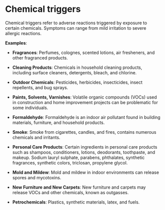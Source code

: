 <!--
source: gpt-3 + jph editing
tags: triggers
-->

# Chemical triggers

Chemical triggers refer to adverse reactions triggered by exposure to certain chemicals.
Symptoms can range from mild irritation to severe allergic reactions.

**Examples**:

* **Fragrances**: Perfumes, colognes, scented lotions, air fresheners, and other fragranced products.

* **Cleaning Products**: Chemicals in household cleaning products, including surface cleaners, detergents, bleach, and chlorine.

* **Outdoor Chemicals**: Pesticides, herbicides, insecticides, insect repellents, and bug sprays.

* **Paints, Solvents, Varnishes**: Volatile organic compounds (VOCs) used in construction and home improvement projects can be problematic for some individuals.

* **Formaldehyde**: Formaldehyde is an indoor air pollutant found in building materials, furniture, and household products.

* **Smoke**: Smoke from cigarettes, candles, and fires, contains numerous chemicals and irritants.

* **Personal Care Products**: Certain ingredients in personal care products such as shampoos, conditioners, lotions,  deodorants, toothpaste, and makeup. Sodium lauryl sulphate, parabens, phthalates, synthetic fragrances, synthetic colors, triclosan, propylene glycol.

* **Mold and Mildew**: Mold and mildew in indoor environments can release spores and mycotoxins.

* **New Furniture and New Carpets**: New furniture and carpets may release VOCs and other chemicals, known as outgasses.

* **Petrochemicals**: Plastics, synthetic materials, latex, and fuels.

